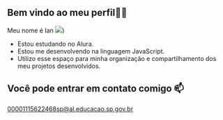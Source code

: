 ## Bem vindo ao meu perfil🐱‍👤
Meu nome é Ian 
![](https://media1.tenor.com/m/yzvQ1oG-O_cAAAAd/winston-overwatch2winston-wintone-hamtone-hammond-wrecking-ball-overwatch.gif))
+ Estou estudando no Alura.
+ Estou me desenvolvendo na linguagem JavaScript.
+ Utilizo esse espaço para minha organização e compartilhamento dos meu projetos desenvolvidos.
## Você pode entrar em contato comigo 📫
00001115622468sp@al.educacao.sp.gov.br
